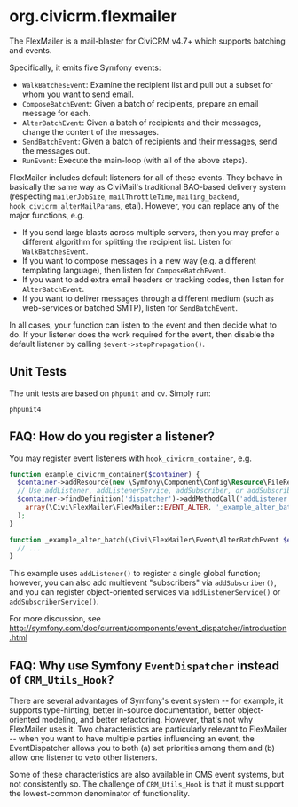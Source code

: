 # org.civicrm.flexmailer

The FlexMailer is a mail-blaster for CiviCRM v4.7+ which supports batching and events.

Specifically, it emits five Symfony events:

  * `WalkBatchesEvent`: Examine the recipient list and pull out a subset for whom you want to send email.
  * `ComposeBatchEvent`: Given a batch of recipients, prepare an email message for each.
  * `AlterBatchEvent`: Given a batch of recipients and their messages, change the content of the messages.
  * `SendBatchEvent`: Given a batch of recipients and their  messages, send the messages out.
  * `RunEvent`: Execute the main-loop (with all of the above steps).

FlexMailer includes default listeners for all of these events.  They behave
in basically the same way as CiviMail's traditional BAO-based delivery
system (respecting `mailerJobSize`, `mailThrottleTime`, `mailing_backend`,
`hook_civicrm_alterMailParams`, etal).  However, you can replace any of the
major functions, e.g.

 * If you send large blasts across multiple servers, then you may prefer a different algorithm for splitting the recipient list.
   Listen for `WalkBatchesEvent`.
 * If you want to compose messages in a new way (e.g. a different templating language), then listen for `ComposeBatchEvent`.
 * If you want to add extra email headers or tracking codes, then listen for `AlterBatchEvent`.
 * If you want to deliver messages through a different medium (such as web-services or batched SMTP), listen for `SendBatchEvent`.

In all cases, your function can listen to the event and then decide what to
do.  If your listener does the work required for the event, then disable the
default listener by calling `$event->stopPropagation()`.

## Unit Tests

The unit tests are based on `phpunit` and `cv`. Simply run:

```
phpunit4
```

## FAQ: How do you register a listener?

You may register event listeners with `hook_civicrm_container`, e.g.

```php
function example_civicrm_container($container) {
  $container->addResource(new \Symfony\Component\Config\Resource\FileResource(__FILE__));
  // Use addListener, addListenerService, addSubscriber, or addSubscriberService.
  $container->findDefinition('dispatcher')->addMethodCall('addListener', 
    array(\Civi\FlexMailer\FlexMailer::EVENT_ALTER, '_example_alter_batch')
  );
}

function _example_alter_batch(\Civi\FlexMailer\Event\AlterBatchEvent $event) {
  // ...
}
```

This example uses `addListener()` to register a single global function; however, you
can also add multievent "subscribers" via `addSubscriber()`, and you can register
object-oriented services via `addListenerService()` or `addSubscriberService()`.

For more discussion, see http://symfony.com/doc/current/components/event_dispatcher/introduction.html

## FAQ: Why use Symfony `EventDispatcher` instead of `CRM_Utils_Hook`?

There are several advantages of Symfony's event system -- for example, it
supports type-hinting, better in-source documentation, better
object-oriented modeling, and better refactoring.  However, that's not why
FlexMailer uses it.  Two characteristics are particularly relevant to
FlexMailer -- when you want to have multiple parties influencing an event,
the EventDispatcher allows you to both (a) set priorities among them and (b)
allow one listener to veto other listeners.

Some of these characteristics are also available in CMS event systems, but
not consistently so.  The challenge of `CRM_Utils_Hook` is that it must
support the lowest-common denominator of functionality.
